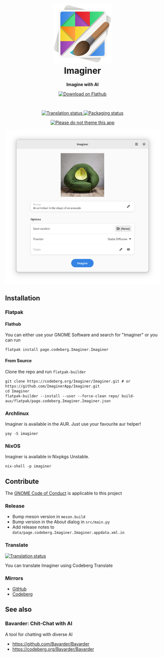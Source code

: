 
<h1 align="center">
  <img src="data/icons/hicolor/scalable/apps/page.codeberg.Imaginer.Imaginer.svg" alt="Imaginer" width="192" height="192"/>
  <br>
  Imaginer
</h1>

<p align="center">
  <strong>Imagine with AI</strong>
</p>

<p align="center">
  <a href="https://flathub.org/apps/details/page.codeberg.Imaginer.Imaginer">
    <img width="200" alt="Download on Flathub" src="https://dl.flathub.org/assets/badges/flathub-badge-i-en.svg"/>
  </a>
  <br>
</p>

<br>

<p align="center">
 <a href="https://translate.codeberg.org/engage/Imaginer/">
  <img src="https://translate.codeberg.org/widgets/Imaginer/-/svg-badge.svg" alt="Translation status" />
  </a>
  <a href="https://repology.org/project/Imaginer/versions">
    <img alt="Packaging status" src="https://repology.org/badge/tiny-repos/Imaginer.svg">
  </a>
</p>

<p align="center">
  <a href="https://stopthemingmy.app">
    <img alt="Please do not theme this app" src="https://stopthemingmy.app/badge.svg"/>
  </a>
</p>

<p align="center">
  <img src="./data/screenshots/avocado-armchair.png" alt="Preview"/>
</p>

## Installation

### Flatpak

#### Flathub

You can either use your GNOME Software and search for "Imaginer" or you can run

```
flatpak install page.codeberg.Imaginer.Imaginer
```

#### From Source

Clone the repo and run `flatpak-builder`

```
git clone https://codeberg.org/Imaginer/Imaginer.git # or https://github.com/ImaginerApp/Imaginer.git
cd Imaginer
flatpak-builder --install --user --force-clean repo/ build-aux/flatpak/page.codeberg.Imaginer.Imaginer.json
```

### Archlinux

Imaginer is available in the AUR. Just use your favourite aur helper!

``` shell
yay -S imaginer
```

### NixOS

Imaginer is available in Nixpkgs Unstable.

```shell
nix-shell -p imaginer
```


## Contribute

The [GNOME Code of Conduct](https://wiki.gnome.org/Foundation/CodeOfConduct) is applicable to this project

### Release

- Bump meson version in `meson.build`
- Bump version in the About dialog in `src/main.py`
- Add release notes to `data/page.codeberg.Imaginer.Imaginer.appdata.xml.in`

### Translate

<a href="https://translate.codeberg.org/engage/Imaginer/">
<img src="https://translate.codeberg.org/widgets/Imaginer/-/multi-auto.svg" alt="Translation status" />
</a>

You can translate Imaginer using Codeberg Translate

### Mirrors

- [GitHub](https://github.com/ImaginerApp/Imaginer)
- [Codeberg](https://github.com/Imaginer/Imaginer)


## See also 

### Bavarder: Chit-Chat with AI

A tool for chatting with diverse AI

- https://github.com/Bavarder/Bavarder
- https://codeberg.org/Bavarder/Bavarder
